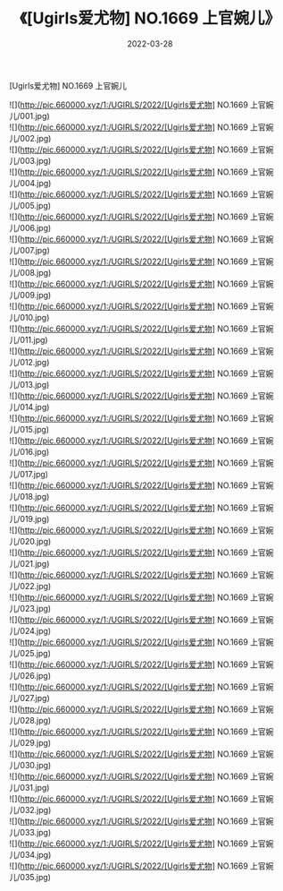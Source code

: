 ﻿---
layout: post
title:  《[Ugirls爱尤物] NO.1669 上官婉儿》
date:   2022-03-28
img: http://pic.660000.xyz/1:/UGIRLS/2022/[Ugirls爱尤物] NO.1669 上官婉儿/000.jpg
categories: [美女, 清纯, 唯美]
---

[Ugirls爱尤物] NO.1669 上官婉儿

 ![](http://pic.660000.xyz/1:/UGIRLS/2022/[Ugirls爱尤物] NO.1669 上官婉儿/001.jpg) <br>![](http://pic.660000.xyz/1:/UGIRLS/2022/[Ugirls爱尤物] NO.1669 上官婉儿/002.jpg) <br>![](http://pic.660000.xyz/1:/UGIRLS/2022/[Ugirls爱尤物] NO.1669 上官婉儿/003.jpg) <br>![](http://pic.660000.xyz/1:/UGIRLS/2022/[Ugirls爱尤物] NO.1669 上官婉儿/004.jpg) <br>![](http://pic.660000.xyz/1:/UGIRLS/2022/[Ugirls爱尤物] NO.1669 上官婉儿/005.jpg) <br>![](http://pic.660000.xyz/1:/UGIRLS/2022/[Ugirls爱尤物] NO.1669 上官婉儿/006.jpg) <br>![](http://pic.660000.xyz/1:/UGIRLS/2022/[Ugirls爱尤物] NO.1669 上官婉儿/007.jpg) <br>![](http://pic.660000.xyz/1:/UGIRLS/2022/[Ugirls爱尤物] NO.1669 上官婉儿/008.jpg) <br>![](http://pic.660000.xyz/1:/UGIRLS/2022/[Ugirls爱尤物] NO.1669 上官婉儿/009.jpg) <br>![](http://pic.660000.xyz/1:/UGIRLS/2022/[Ugirls爱尤物] NO.1669 上官婉儿/010.jpg) <br>![](http://pic.660000.xyz/1:/UGIRLS/2022/[Ugirls爱尤物] NO.1669 上官婉儿/011.jpg) <br>![](http://pic.660000.xyz/1:/UGIRLS/2022/[Ugirls爱尤物] NO.1669 上官婉儿/012.jpg) <br>![](http://pic.660000.xyz/1:/UGIRLS/2022/[Ugirls爱尤物] NO.1669 上官婉儿/013.jpg) <br>![](http://pic.660000.xyz/1:/UGIRLS/2022/[Ugirls爱尤物] NO.1669 上官婉儿/014.jpg) <br>![](http://pic.660000.xyz/1:/UGIRLS/2022/[Ugirls爱尤物] NO.1669 上官婉儿/015.jpg) <br>![](http://pic.660000.xyz/1:/UGIRLS/2022/[Ugirls爱尤物] NO.1669 上官婉儿/016.jpg) <br>![](http://pic.660000.xyz/1:/UGIRLS/2022/[Ugirls爱尤物] NO.1669 上官婉儿/017.jpg) <br>![](http://pic.660000.xyz/1:/UGIRLS/2022/[Ugirls爱尤物] NO.1669 上官婉儿/018.jpg) <br>![](http://pic.660000.xyz/1:/UGIRLS/2022/[Ugirls爱尤物] NO.1669 上官婉儿/019.jpg) <br>![](http://pic.660000.xyz/1:/UGIRLS/2022/[Ugirls爱尤物] NO.1669 上官婉儿/020.jpg) <br>![](http://pic.660000.xyz/1:/UGIRLS/2022/[Ugirls爱尤物] NO.1669 上官婉儿/021.jpg) <br>![](http://pic.660000.xyz/1:/UGIRLS/2022/[Ugirls爱尤物] NO.1669 上官婉儿/022.jpg) <br>![](http://pic.660000.xyz/1:/UGIRLS/2022/[Ugirls爱尤物] NO.1669 上官婉儿/023.jpg) <br>![](http://pic.660000.xyz/1:/UGIRLS/2022/[Ugirls爱尤物] NO.1669 上官婉儿/024.jpg) <br>![](http://pic.660000.xyz/1:/UGIRLS/2022/[Ugirls爱尤物] NO.1669 上官婉儿/025.jpg) <br>![](http://pic.660000.xyz/1:/UGIRLS/2022/[Ugirls爱尤物] NO.1669 上官婉儿/026.jpg) <br>![](http://pic.660000.xyz/1:/UGIRLS/2022/[Ugirls爱尤物] NO.1669 上官婉儿/027.jpg) <br>![](http://pic.660000.xyz/1:/UGIRLS/2022/[Ugirls爱尤物] NO.1669 上官婉儿/028.jpg) <br>![](http://pic.660000.xyz/1:/UGIRLS/2022/[Ugirls爱尤物] NO.1669 上官婉儿/029.jpg) <br>![](http://pic.660000.xyz/1:/UGIRLS/2022/[Ugirls爱尤物] NO.1669 上官婉儿/030.jpg) <br>![](http://pic.660000.xyz/1:/UGIRLS/2022/[Ugirls爱尤物] NO.1669 上官婉儿/031.jpg) <br>![](http://pic.660000.xyz/1:/UGIRLS/2022/[Ugirls爱尤物] NO.1669 上官婉儿/032.jpg) <br>![](http://pic.660000.xyz/1:/UGIRLS/2022/[Ugirls爱尤物] NO.1669 上官婉儿/033.jpg) <br>![](http://pic.660000.xyz/1:/UGIRLS/2022/[Ugirls爱尤物] NO.1669 上官婉儿/034.jpg) <br>![](http://pic.660000.xyz/1:/UGIRLS/2022/[Ugirls爱尤物] NO.1669 上官婉儿/035.jpg) <br>